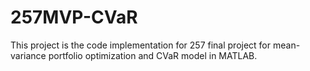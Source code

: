 # 257MVP-CVaR
This project is the code implementation for 257 final project for mean-variance portfolio optimization and CVaR model in MATLAB.
